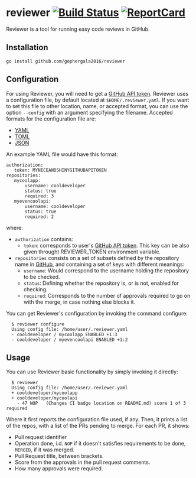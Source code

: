 # reviewer [![Build Status](https://travis-ci.org/gophergala2016/reviewer.svg)](https://travis-ci.org/gophergala2016/reviewer) [![ReportCard][ReportCard-Image]][ReportCard-Url]

Reviewer is a tool for running easy code reviews in GitHub.

## Installation

    go install github.com/gophergala2016/reviewer

## Configuration

For using Reviewer, you will need to get a [GitHub API token].
Reviewer uses a configuration file, by default located at `$HOME/.reviewer.yaml`.
If you want to set this file to other location, name, or accepted format, you can use the option `--config` with an argument specifying the filename.
Accepted formats for the configuration file are:

  - [YAML]
  - [TOML]
  - [JSON]

An example YAML file would have this format:

    authorization:
       token: MYNICEANDSHINYGITHUBAPITOKEN
    repositories:
       mycoolapp:
           username: cooldeveloper
           status: true
           required: 3
       myevencoolapi:
           username: cooldeveloper
           status: true
           required: 2

where:

  - `authorization` contains:
      - `token`: corresponds to user's [GitHub API token]. This key can be also given throught REVIEWER_TOKEN environment variable.
  - `repositories` consists on a set of subsets defined by the repository name in [GitHub], and containing a set of keys with different meanings:
      - `username`: Would correspond to the username holding the repository to be checked.
      - `status`: Defining whether the repository is, or is not, enabled for checking.
      - `required`: Corresponds to the number of approvals required to go on with the merge, in case nothing else blocks it.

You can get Reviewer's configuration by invoking the command configure:

      $ reviewer configure
      Using config file: /home/user/.reviewer.yaml
      - cooldeveloper / mycoolapp ENABLED +1:3
      - cooldeveloper / myevencoolapi ENABLED +1:2

  [YAML]: http://yaml.org/ "YAML format homepage"
  [TOML]: https://github.com/toml-lang/toml "TOML format definition"
  [JSON]: http://www.json.org/ "JSON format homepage"
  [GitHub API token]: https://github.com/settings/tokens "GitHub profile tokens"
  [GitHub]: https://github.com "GitHub home page"

## Usage

You can use Reviewer basic functionality by simply invoking it directly:

      $ reviewer
      Using config file: /home/user/.reviewer.yaml
      + cooldeveloper/mycoolapp
      + cooldeveloper/mycoolapi
        - 47 NOP   (Changes CI badge location on README.md) score 1 of 3 required

Where it first reports the configuration file used, if any.
Then, it prints a list of the repos, with a list of the PRs pending to merge.
For each PR, it shows:
  - Pull request identifier
  - Operation done, i.d. `NOP` if it doesn't satisfies requirements to be done, `MERGED`, if it was merged.
  - Pull Request title, between brackets.
  - Score from the approvals in the pull request comments.
  - How many approvals were required.

[ReportCard-Url]: http://goreportcard.com/report/gophergala2016/reviewer
[ReportCard-Image]: http://goreportcard.com/badge/gophergala2016/reviewer
